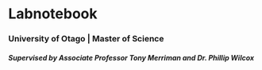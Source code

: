 # Labnotebook
### University of Otago | Master of Science  
##### *Supervised by Associate Professor Tony Merriman and Dr. Phillip Wilcox* 


